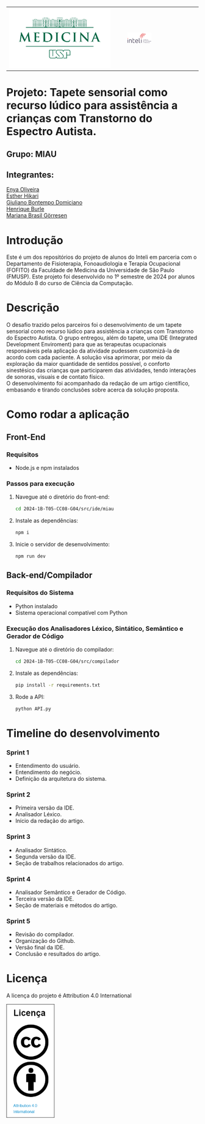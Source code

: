 <table>
<tr>
<td>
<a href= "https://www.fm.usp.br/fofito/portal/"> <img src="artefatos/img/fmusp-logo.svg" alt="https://www3.fm.usp.br/fmusp/portal/" border="0" width="90%"></a>
</td>
<td><a href= "https://www.inteli.edu.br/"><img src="artefatos/img/inteli-logo.png" alt="Inteli - Instituto de Tecnologia e Liderança" border="0" width="35%"></a>
</td>
</tr>
</table>

# **Projeto:** Tapete sensorial como recurso lúdico para assistência a crianças com Transtorno do Espectro Autista.

## **Grupo:** MIAU

## **Integrantes:**

<a>[Enya Oliveira](https://www.linkedin.com/in/enya-oliveira-636566240/)</a><br>
<a>[Esther Hikari](https://www.linkedin.com/in/estherhikari/)</a><br>
<a>[Giuliano Bontempo Domiciano](https://www.linkedin.com/in/giuliano-bontempo/)</a><br>
<a>[Henrique Burle](https://www.linkedin.com/in/henrique-burle/)</a><br>
<a>[Mariana Brasil Görresen](https://www.linkedin.com/in/mariana-gorresen/)</a><br>


# Introdução

Este é um dos repositórios do projeto de alunos do Inteli em parceria com o Departamento de Fisioterapia, Fonoaudiologia e Terapia Ocupacional (FOFITO) da Faculdade de Medicina da Universidade de São Paulo (FMUSP). Este projeto foi desenvolvido no 1º semestre de 2024 por alunos do Módulo 8 do curso de Ciência da Computação.

# Descrição

O desafio trazido pelos parceiros foi o desenvolvimento de um tapete sensorial como recurso lúdico para assistência a crianças com Transtorno do Espectro Autista. O grupo entregou, além do tapete, uma IDE (Integrated Development Enviroment) para que as terapeutas ocupacionais responsáveis pela aplicação da atividade pudessem customizá-la de acordo com cada paciente. A solução visa aprimorar, por meio da exploração da maior quantidade de sentidos possível, o conforto sinestésico das crianças que participarem das atividades, tendo interações de sonoras, visuais e de contato físico.<br>
O desenvolvimento foi acompanhado da redação de um artigo científico, embasando e tirando conclusões sobre acerca da solução proposta.

# Como rodar a aplicação

## Front-End

### Requisitos
- Node.js e npm instalados

### Passos para execução
1. Navegue até o diretório do front-end:
    ```bash
    cd 2024-1B-T05-CC08-G04/src/ide/miau
    ```
2. Instale as dependências:
    ```bash
    npm i
    ```
3. Inicie o servidor de desenvolvimento:
    ```bash
    npm run dev
    ```

## Back-end/Compilador 

### Requisitos do Sistema
- Python instalado
- Sistema operacional compatível com Python

### Execução dos Analisadores Léxico, Sintático, Semântico e Gerador de Código

1. Navegue até o diretório do compilador:
    ```bash
    cd 2024-1B-T05-CC08-G04/src/compilador
    ```
2. Instale as dependências:
    ```bash
    pip install -r requirements.txt
    ```
3. Rode a API:
    ```bash
    python API.py
    ```


# Timeline do desenvolvimento

### Sprint 1

- Entendimento do usuário.
- Entendimento do negócio.
- Definição da arquitetura do sistema.

### Sprint 2

- Primeira versão da IDE.
- Analisador Léxico.
- Início da redação do artigo.

### Sprint 3

- Analisador Sintático.
- Segunda versão da IDE.
- Seção de trabalhos relacionados do artigo.

### Sprint 4

- Analisador Semântico e Gerador de Código.
- Terceira versão da IDE.
- Seção de materiais e métodos do artigo.

### Sprint 5

- Revisão do compilador.
- Organização do Github.
- Versão final da IDE.
- Conclusão e resultados do artigo.

# Licença

A licença do projeto é <a src="https://creativecommons.org/licenses/by/4.0/?ref=chooser-v1">Attribution 4.0 International</a>

<td><a href= "https://creativecommons.org/licenses/by/4.0/?ref=chooser-v1"><img src="artefatos/img/licenca.png" alt="Licença" border="0" width="25%"></a>
